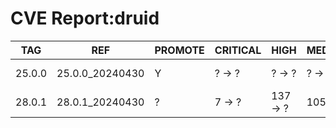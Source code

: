# CVE Report:druid
|  TAG   |       REF       | PROMOTE | CRITICAL |   HIGH   |  MEDIUM  |   LOW   | UNKNOWN |
|--------|-----------------|---------|----------|----------|----------|---------|---------|
| 25.0.0 | 25.0.0_20240430 | Y       | ? -> ?   | ? -> ?   | ? -> ?   | ? -> ?  | ? -> ?  |
| 28.0.1 | 28.0.1_20240430 | ?       | 7 -> ?   | 137 -> ? | 105 -> ? | 34 -> ? | 0 -> ?  |
